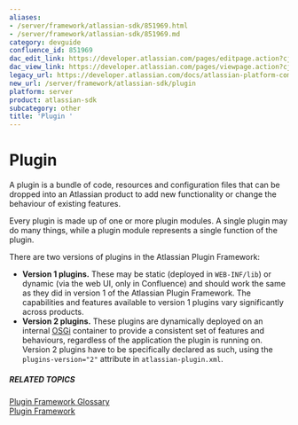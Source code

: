 ```yaml
---
aliases:
- /server/framework/atlassian-sdk/851969.html
- /server/framework/atlassian-sdk/851969.md
category: devguide
confluence_id: 851969
dac_edit_link: https://developer.atlassian.com/pages/editpage.action?cjm=wozere&pageId=851969
dac_view_link: https://developer.atlassian.com/pages/viewpage.action?cjm=wozere&pageId=851969
legacy_url: https://developer.atlassian.com/docs/atlassian-platform-common-components/plugin-framework/plugin-framework-glossary/plugin-glossary-entry
new_url: /server/framework/atlassian-sdk/plugin
platform: server
product: atlassian-sdk
subcategory: other
title: 'Plugin '
---
```

# Plugin

A plugin is a bundle of code, resources and configuration files that can be dropped into an Atlassian product to add new functionality or change the behaviour of existing features.

Every plugin is made up of one or more plugin modules. A single plugin may do many things, while a plugin module represents a single function of the plugin.

There are two versions of plugins in the Atlassian Plugin Framework:

-   **Version 1 plugins.** These may be static (deployed in `WEB-INF/lib`) or dynamic (via the web UI, only in Confluence) and should work the same as they did in version 1 of the Atlassian Plugin Framework. The capabilities and features available to version 1 plugins vary significantly across products.
-   **Version 2 plugins.** These plugins are dynamically deployed on an internal <a href="http://osgi.org" class="external-link">OSGi</a> container to provide a consistent set of features and behaviours, regardless of the application the plugin is running on. Version 2 plugins have to be specifically declared as such, using the `plugins-version="2"` attribute in `atlassian-plugin.xml`.

##### RELATED TOPICS

[Plugin Framework Glossary](/server/framework/atlassian-sdk/plugin-framework-glossary)  
[Plugin Framework](https://developer.atlassian.com/display/PLUGINFRAMEWORK/Plugin+Framework)
















































































































































































































































